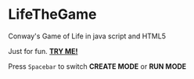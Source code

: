 # LifeTheGame
Conway's Game of Life in java script and HTML5

Just for fun. <a href="https://idontcareme.github.io/LifeTheGame/"><b>TRY ME!</b></a>

Press ```Spacebar``` to switch **CREATE MODE** or **RUN MODE**
